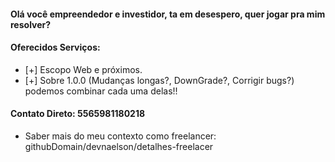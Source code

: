 #### Olá você empreendedor e investidor, ta em desespero, quer jogar pra mim resolver?

#### Oferecidos Serviços:
- [+] Escopo Web e próximos. 
- [+] Sobre 1.0.0 (Mudanças longas?, DownGrade?, Corrigir bugs?) podemos combinar cada uma delas!!

#### Contato Direto: 5565981180218
- Saber mais do meu contexto como freelancer: githubDomain/devnaelson/detalhes-freelacer
